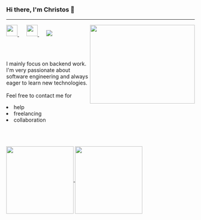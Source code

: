 ### Hi there, I'm Christos 👋 
<hr>

<!--
**xBis7/xBis7** is a ✨ _special_ ✨ repository because its `README.md` (this file) appears on your GitHub profile.

Here are some ideas to get you started:

- 🔭 I’m currently working on ...
- 🌱 I’m currently learning ...
- 👯 I’m looking to collaborate on ...
- 🤔 I’m looking for help with ...
- 💬 Ask me about ...
- 📫 How to reach me: ...
- 😄 Pronouns: ...
- ⚡ Fun fact: ...
-->

<a href="https://www.instagram.com/xristosbisias/">
  <img height="30em" width="30em" vertical-align="center" margin="25px" src="https://user-images.githubusercontent.com/74301312/131987435-c33af525-9aaa-40b9-9190-e60ba821b631.png" /> 
</a>
<h>&nbsp;&nbsp;&nbsp;&nbsp;</h>
<a href="https://www.linkedin.com/in/christos-bisias-061b59214/">
  <img height="30em" width="30em" vertical-align="center" margin="25px" src="https://user-images.githubusercontent.com/74301312/131987339-412719c6-a045-42c0-9078-1fa12c428a18.png" /> 
</a>
<h>&nbsp;&nbsp;&nbsp;&nbsp;</h>
<a href="https://github.com/xBis7">
  <img vertical-align="center" margin="25px" src="https://visitor-badge.glitch.me/badge?page_id=${xBis7}.${xBis7}" />  
</a>

<img align="right" height="210px" width="280px" src="https://user-images.githubusercontent.com/74301312/131981297-9e720685-8938-4d95-8666-7b499ca8232e.gif" />

<br></br>

  I mainly focus on backend work. I'm very passionate about software engineering and always eager to learn new technologies. 
  <br></br>
  Feel free to contact me for 
  <li>help</li>
  <li>freelancing</li>
  <li>collaboration</li>

<br></br>
  
<a href="https://github.com/xBis7/github-readme-stats">
  <img height="180em" align="center" src="https://github-readme-stats.vercel.app/api?username=xBis7&theme=react&show_icons=true" />
</a>
<a href="https://github.com/xBis7/github-readme-stats">
  <img height="180em" align="center" src="https://github-readme-stats.vercel.app/api/top-langs/?username=xBis7&theme=react&layout=compact" />
</a>


